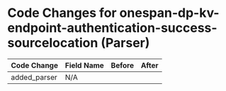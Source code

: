 # Code Changes for onespan-dp-kv-endpoint-authentication-success-sourcelocation (Parser)

| Code Change | Field Name | Before | After |
|-------------|------------|--------|-------|
| added_parser | N/A |  |  |